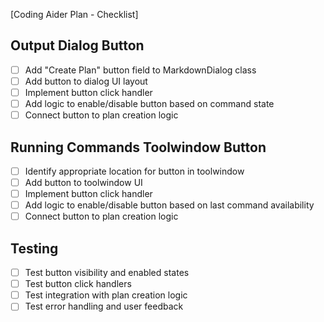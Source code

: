[Coding Aider Plan - Checklist]

## Output Dialog Button
- [ ] Add "Create Plan" button field to MarkdownDialog class
- [ ] Add button to dialog UI layout
- [ ] Implement button click handler
- [ ] Add logic to enable/disable button based on command state
- [ ] Connect button to plan creation logic

## Running Commands Toolwindow Button
- [ ] Identify appropriate location for button in toolwindow
- [ ] Add button to toolwindow UI
- [ ] Implement button click handler
- [ ] Add logic to enable/disable button based on last command availability
- [ ] Connect button to plan creation logic

## Testing
- [ ] Test button visibility and enabled states
- [ ] Test button click handlers
- [ ] Test integration with plan creation logic
- [ ] Test error handling and user feedback
